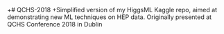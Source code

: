 +# QCHS-2018
+Simplified version of my HiggsML Kaggle repo, aimed at demonstrating new ML techniques on HEP data. Originally presented at QCHS Conference 2018 in Dublin
